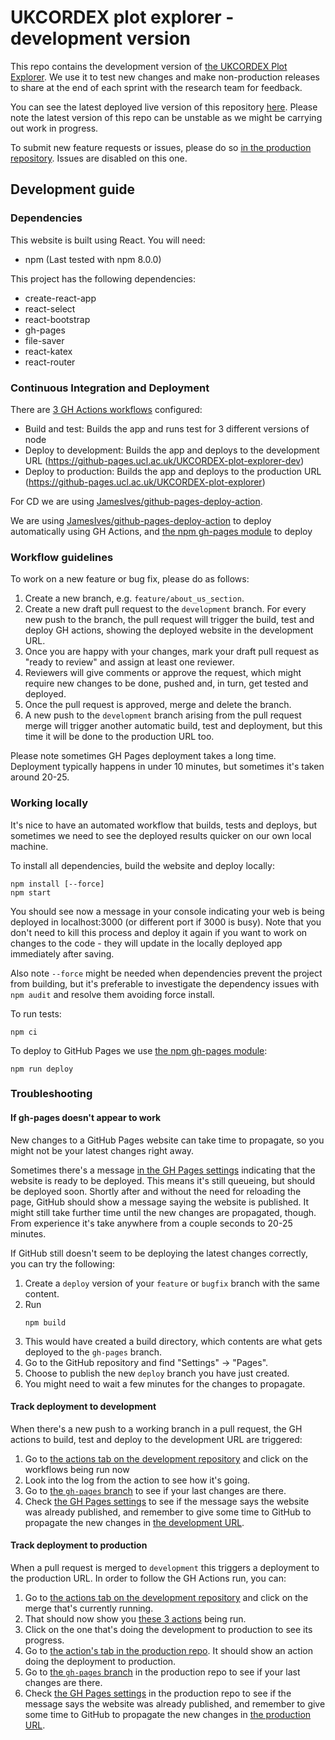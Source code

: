 # UKCORDEX plot explorer - development version

This repo contains the development version of [the UKCORDEX Plot Explorer](https://github.com/UCL/UKCORDEX-plot-explorer). We use it to test new changes and make non-production releases to share at the end of each sprint with the research team for feedback.

You can see the latest deployed live version of this repository [here](https://github-pages.ucl.ac.uk/UKCORDEX-plot-explorer-dev/). Please note the latest version of this repo can be unstable as we might be carrying out work in progress.

To submit new feature requests or issues, please do so [in the production repository](https://github.com/UCL/UKCORDEX-plot-explorer/issues/new). Issues are disabled on this one.

## Development guide

### Dependencies
This website is built using React. You will need:

* npm (Last tested with npm 8.0.0)

This project has the following dependencies:
* create-react-app
* react-select
* react-bootstrap
* gh-pages
* file-saver
* react-katex
* react-router

### Continuous Integration and Deployment

There are [3 GH Actions workflows](https://github.com/UCL/UKCORDEX-plot-explorer-dev/tree/development/.github/workflows) configured:
* Build and test: Builds the app and runs test for 3 different versions of node
* Deploy to development: Builds the app and deploys to the development URL (https://github-pages.ucl.ac.uk/UKCORDEX-plot-explorer-dev)
* Deploy to production: Builds the app and deploys to the production URL (https://github-pages.ucl.ac.uk/UKCORDEX-plot-explorer)

For CD we are using [JamesIves/github-pages-deploy-action](https://github.com/JamesIves/github-pages-deploy-action).

We are using [JamesIves/github-pages-deploy-action](https://github.com/JamesIves/github-pages-deploy-action) to deploy automatically using GH Actions, and [the npm gh-pages module](https://github.com/tschaub/gh-pages) to deploy

### Workflow guidelines
To work on a new feature or bug fix, please do as follows:
1. Create a new branch, e.g. `feature/about_us_section`.
2. Create a new draft pull request to the `development` branch. For every new push to the branch, the pull request will trigger the build, test and deploy GH actions, showing the deployed website in the development URL.
3. Once you are happy with your changes, mark your draft pull request as "ready to review" and assign at least one reviewer.
4. Reviewers will give comments or approve the request, which might require new changes to be done, pushed and, in turn, get tested and deployed.
5. Once the pull request is approved, merge and delete the branch.
6. A new push to the `development` branch arising from the pull request merge will trigger another automatic build, test and deployment, but this time it will be done to the production URL too.

Please note sometimes GH Pages deployment takes a long time. Deployment typically happens in under 10 minutes, but sometimes it's taken around 20-25.

### Working locally
It's nice to have an automated workflow that builds, tests and deploys, but sometimes we need to see the deployed results quicker on our own local machine.

To install all dependencies, build the website and deploy locally:
```
npm install [--force]
npm start
```

You should see now a message in your console indicating your web is being
deployed in localhost:3000 (or different port if 3000 is busy). Note that you don't need to kill this process and deploy it again if you want to work on changes to the code - they will update in the locally deployed app immediately after saving.

Also note `--force` might be needed when dependencies prevent the project from building, but it's preferable to investigate the dependency issues with `npm audit` and resolve them avoiding force install.

To run tests:
```
npm ci
```

To deploy to GitHub Pages we use [the npm gh-pages module](https://github.com/tschaub/gh-pages):
```
npm run deploy
```

### Troubleshooting
#### If gh-pages doesn't appear to work
New changes to a GitHub Pages website can take time to propagate, so you might not be your latest changes right away. 

Sometimes there's a message [in the GH Pages settings](https://github.com/UCL/UKCORDEX-plot-explorer-dev/settings/pages) indicating that the website is ready to be deployed. This means it's still queueing, but should be deployed soon. Shortly after and without the need for reloading the page, GitHub should show a message saying the website is published. It might still take further time until the new changes are propagated, though. From experience it's take anywhere from a couple seconds to 20-25 minutes.

If GitHub still doesn't seem to be deploying the latest changes correctly, you can try the following:
1. Create a `deploy` version of your `feature` or `bugfix` branch with the same content.
1. Run
    ```
    npm build 
    ```
1. This would have created a build directory, which contents are what gets deployed to the `gh-pages` branch.
1. Go to the GitHub repository and find "Settings" -> "Pages".
1. Choose to publish the new `deploy` branch you have just created.
1. You might need to wait a few minutes for the changes to propagate.

#### Track deployment to development
When there's a new push to a working branch in a pull request, the GH actions to build, test and deploy to the development URL are triggered:
1.  Go to [the actions tab on the development repository](https://github.com/UCL/UKCORDEX-plot-explorer-dev/actions) and click on the workflows being run now
2.  Look into the log from the action to see how it's going.
3.  Go to [the `gh-pages` branch](https://github.com/UCL/UKCORDEX-plot-explorer-dev/tree/gh-pages) to see if your last changes are there.
4.  Check [the GH Pages settings](https://github.com/UCL/UKCORDEX-plot-explorer-dev/settings/pages) to see if the message says the website was already published, and remember to give some time to GitHub to propagate the new changes in [the development URL](https://github-pages.ucl.ac.uk/UKCORDEX-plot-explorer-dev).

#### Track deployment to production
When a pull request is merged to `development` this triggers a deployment to the production URL. In order to follow the GH Actions run, you can:
1. Go to [the actions tab on the development repository](https://github.com/UCL/UKCORDEX-plot-explorer-dev/actions) and click on the merge that's currently running.
2. That should now show you [these 3 actions](./README.md#continuous-integration-and-deployment) being run. 
3. Click on the one that's doing the development to production to see its progress. 
4. Go to [the action's tab in the production repo](ttps://github.com/UCL/UKCORDEX-plot-explorer/actions). It should show an action doing the deployment to production.
5. Go to [the `gh-pages` branch](https://github.com/UCL/UKCORDEX-plot-explorer/tree/gh-pages) in the production repo to see if your last changes are there.
6. Check [the GH Pages settings](https://github.com/UCL/UKCORDEX-plot-explorer-dev/settings/pages) in the production repo to see if the message says the website was already published, and remember to give some time to GitHub to propagate the new changes in [the production URL](https://github-pages.ucl.ac.uk/UKCORDEX-plot-explorer-dev).
